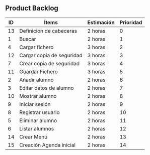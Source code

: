 
## Product Backlog



|ID              |Ítems            |Estimación                 |Prioridad
|----------------|-------------------------------|---------------------------|-----------------------|
|13        |Definición de cabeceras           |2 horas          |0|
|1				 |Buscar          				 |2 horas         			 |1|
|4				 |Cargar fichero   		         |3 horas					 |2|
|12				 |Cargar copia de seguridad		 |3 horas					 |3|
|7				 |Crear copia de seguridad		 |3 horas					 |4|
|11				 |Guardar Fichero				 |3 horas					 |5|
|2				 |Añadir alumno					 |2 horas					 |6|
|3				 |Editar datos de alumno		 |2 horas					 |7|
|10				 |Mostrar alumno				 |2 horas 					 |8|
|9				 |Iniciar sesión				 |2 horas					 |9|
|8				 |Registrar usuario				 |2 horas					 |10|
|5				 |Eliminar alumno	    		 |2 horas					 |11|
|6				 |Listar alumnos					 |2 horas					 |12|
|14        |Crear Menú          |2 horas            |13|
|15        |Creación Agenda inicial       |2 horas          |14|

